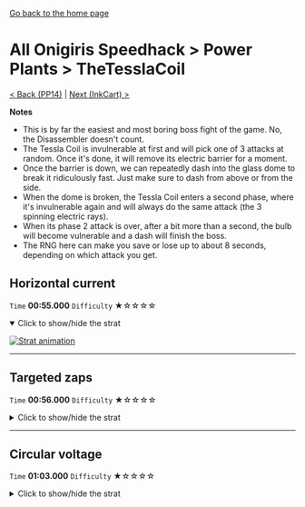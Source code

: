 [Go back to the home page](https://github.com/Doublevil/scbspeedrun)

# All Onigiris Speedhack > Power Plants > TheTesslaCoil

[< Back (PP14)](https://github.com/Doublevil/scbspeedrun/blob/main/levels/arb_sh/pp/PP14.md) | [Next (InkCart) >](https://github.com/Doublevil/scbspeedrun/blob/main/levels/arb_sh/pp/InkCart.md)

**Notes**
- This is by far the easiest and most boring boss fight of the game. No, the Disassembler doesn't count.
- The Tessla Coil is invulnerable at first and will pick one of 3 attacks at random. Once it's done, it will remove its electric barrier for a moment.
- Once the barrier is down, we can repeatedly dash into the glass dome to break it ridiculously fast. Just make sure to dash from above or from the side.
- When the dome is broken, the Tessla Coil enters a second phase, where it's invulnerable again and will always do the same attack (the 3 spinning electric rays).
- When its phase 2 attack is over, after a bit more than a second, the bulb will become vulnerable and a dash will finish the boss.
- The RNG here can make you save or lose up to about 8 seconds, depending on which attack you get.

## Horizontal current

`Time` **00:55.000** `Difficulty` ★☆☆☆☆
<details open>
  <summary>Click to show/hide the strat</summary>

  [![Strat animation](https://github.com/Doublevil/scbspeedrun/blob/main/media/levels/pp/TheTesslaCoil_HorizontalAttack.webp)](https://github.com/Doublevil/scbspeedrun/blob/main/media/levels/pp/TheTesslaCoil_HorizontalAttack.mp4?raw=true)
</details>

---
## Targeted zaps

`Time` **00:56.000** `Difficulty` ★☆☆☆☆
<details>
  <summary>Click to show/hide the strat</summary>

  [![Strat animation](https://github.com/Doublevil/scbspeedrun/blob/main/media/levels/pp/TheTesslaCoil_TargetedAttack.webp)](https://github.com/Doublevil/scbspeedrun/blob/main/media/levels/pp/TheTesslaCoil_TargetedAttack.mp4?raw=true)
</details>

---
## Circular voltage

`Time` **01:03.000** `Difficulty` ★☆☆☆☆
<details>
  <summary>Click to show/hide the strat</summary>

  [![Strat animation](https://github.com/Doublevil/scbspeedrun/blob/main/media/levels/pp/TheTesslaCoil_CircularAttack.webp)](https://github.com/Doublevil/scbspeedrun/blob/main/media/levels/pp/TheTesslaCoil_CircularAttack.mp4?raw=true)

  **Notes**
  - YAWN
</details>

